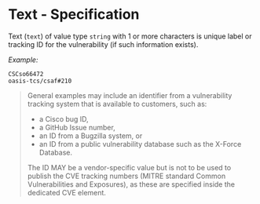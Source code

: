 # Text - Specification

Text (`text`) of value type `string` with 1 or more characters is unique label or tracking ID for the vulnerability (if
such information exists).

*Example:*

```
CSCso66472
oasis-tcs/csaf#210
```

> General examples may include an identifier from a vulnerability tracking system that is available to customers, such
> as:
>
> * a Cisco bug ID,
> * a GitHub Issue number,
> * an ID from a Bugzilla system, or
> * an ID from a public vulnerability database such as the X-Force Database.
>
> The ID MAY be a vendor-specific value but is not to be used to publish the CVE tracking numbers (MITRE standard Common
> Vulnerabilities and Exposures), as these are specified inside the dedicated CVE element.
